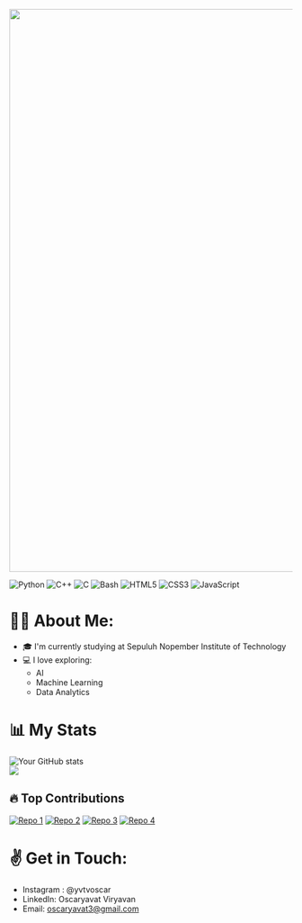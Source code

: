 <img src = "https://github.com/user-attachments/assets/55d3fc87-2157-4bf2-9bc9-633226058bd5" width = "1000"> <br>

![Python](https://img.shields.io/badge/Python-3776AB?style=flat&logo=python&logoColor=white)
![C++](https://img.shields.io/badge/C++-00599C?style=flat&logo=c%2B%2B&logoColor=white) 
![C](https://img.shields.io/badge/C-00599C?style=flat&logo=c&logoColor=white)
![Bash](https://img.shields.io/badge/Bash-121011?style=flat&logo=gnubash&logoColor=white) 
![HTML5](https://img.shields.io/badge/HTML5-E34F26?style=flat&logo=html5&logoColor=white)
![CSS3](https://img.shields.io/badge/CSS3-1572B6?style=flat&logo=css3&logoColor=white)
![JavaScript](https://img.shields.io/badge/JavaScript-F7DF1E?style=flat&logo=javascript&logoColor=black) 


# 🧑‍💻 About Me:
- 🎓 I'm currently studying at Sepuluh Nopember Institute of Technology
- 💻 I love exploring:
  - AI
  - Machine Learning
  - Data Analytics

# 📊 My Stats
![Your GitHub stats](https://github-readme-stats.vercel.app/api?username=Oscrt69&show_icons=true&theme=radical) <br>
<img src="https://github-readme-stats.vercel.app/api/top-langs/?username=Oscrt69&layout=compact&bg_color=00000000&hide_border=true&title_color=ffffff&text_color=ffffff" />
## 🔥 Top Contributions
[![Repo 1](https://github-readme-stats.vercel.app/api/pin/?username=Oscrt69&layout=compact&bg_color=00000000&title_color=FF79C6&text_color=BD93F9&repo=Sisop-1-2025-IT26&show_owner=true)](https://github.com/Oscrt69/Sisop-1-2025-IT26)
[![Repo 2](https://github-readme-stats.vercel.app/api/pin/?username=Oscrt69&repo=Sisop-3-2025-IT26&bg_color=161B22&title_color=FF79C6&text_color=BD93F9)](https://github.com/Oscrt69/Sisop-3-2025-IT26)
[![Repo 3](https://github-readme-stats.vercel.app/api/pin/?username=Oscrt69&repo=Project-1_Strukdat_Kelompok-5&bg_color=161B22&title_color=FF79C6&text_color=BD93F9)](https://github.com/Oscrt69/Project-1_Strukdat_Kelompok-5)
[![Repo 4](https://github-readme-stats.vercel.app/api/pin/?username=Oscrt69&layout=compact&bg_color=00000000&title_color=FF79C6&text_color=BD93F9&repo=Game_Algorithm&show_owner=true)](https://github.com/Oscrt69/Game_Algorithm)

# ✌ Get in Touch:
- Instagram : @yvtvoscar
- LinkedIn: Oscaryavat Viryavan
- Email: oscaryavat3@gmail.com
